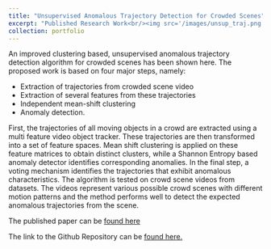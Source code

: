 ```yaml
---
title: "Unsupervised Anomalous Trajectory Detection for Crowded Scenes"
excerpt: "Published Research Work<br/><img src='/images/unsup_traj.png'>"
collection: portfolio
---
```



An improved clustering based, unsupervised
anomalous trajectory detection algorithm for crowded
scenes has been shown here. The proposed work is based on four major steps, namely:
* Extraction of trajectories from crowded scene video
* Extraction of several features from these trajectories
* Independent mean-shift clustering
* Anomaly detection.

First, the trajectories of all moving objects in a crowd are extracted using a multi feature video object tracker. These trajectories are then transformed into a set of feature spaces. Mean shift clustering is applied on these feature matrices to obtain distinct clusters, while a Shannon Entropy based anomaly detector identifies corresponding anomalies. In the final step, a voting mechanism identifies the trajectories that exhibit anomalous characteristics. The algorithm is tested on crowd scene videos from datasets. The videos represent various possible crowd scenes with different motion patterns and the method performs well to detect the expected anomalous trajectories from the scene.


The published paper can be [found here](/files/78_DeepanDas.pdf)

The link to the Github Repository can be [found here.](https://github.com/deepandas11/HAN-and-Data-Augmentation-Text-Classifier)